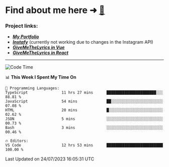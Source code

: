 # Find about me here ➜ [🧑](https://pauabella.dev)

### Project links:
- ***[My Portfolio](https://pauabella.dev)***
- ***[Instafy](https://instafy.me)*** (currently not working due to changes in the Instagram API)
- ***[GiveMeTheLyrics in Vue](https://lyrics.pauabella.dev)***
- ***[GiveMeTheLyrics in React](https://pauabella.dev/GiveMeTheLyrics)***

---
<!--START_SECTION:waka-->
![Code Time](http://img.shields.io/badge/Code%20Time-2%2C324%20hrs%2027%20mins-blue)

📊 **This Week I Spent My Time On** 

```text
💬 Programming Languages: 
TypeScript               11 hrs 27 mins      ██████████████████████░░░   88.81 % 
JavaScript               54 mins             ██░░░░░░░░░░░░░░░░░░░░░░░   07.08 % 
HTML                     20 mins             █░░░░░░░░░░░░░░░░░░░░░░░░   02.62 % 
JSON                     5 mins              ░░░░░░░░░░░░░░░░░░░░░░░░░   00.73 % 
Bash                     3 mins              ░░░░░░░░░░░░░░░░░░░░░░░░░   00.46 % 

🔥 Editors: 
VS Code                  12 hrs 53 mins      █████████████████████████   100.00 % 
```


 Last Updated on 24/07/2023 16:05:31 UTC
<!--END_SECTION:waka-->
